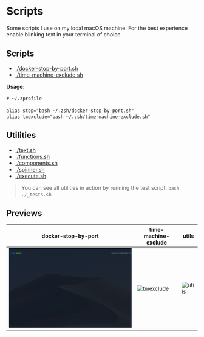 # Scripts

Some scripts I use on my local macOS machine. For the best
experience enable blinking text in your terminal of choice.

## Scripts

- [./docker-stop-by-port.sh](./docker-stop-by-port.sh)
- [./time-machine-exclude.sh](./time-machine-exclude.sh)

__Usage:__

```shell
# ~/.zprofile

alias stop="bash ~/.zsh/docker-stop-by-port.sh"
alias tmexclude="bash ~/.zsh/time-machine-exclude.sh"
```

## Utilities

- [./text.sh](./text.sh)
- [./functions.sh](./functions.sh)
- [./components.sh](./components.sh)
- [./spinner.sh](./spinner.sh)
- [./execute.sh](./execute.sh)

> You can see all utilities in action by running the test
> script: `bash ./_tests.sh`

## Previews


| docker-stop-by-port | time-machine-exclude | utils |
|---|---|---|
| ![stop][1] | ![tmexclude][2] | ![utils][3] |

[1]: ./assets/docker-stop-by-port.gif
[2]: ./assets/time-machine-exclude.gif
[3]: ./assets/utils.gif
